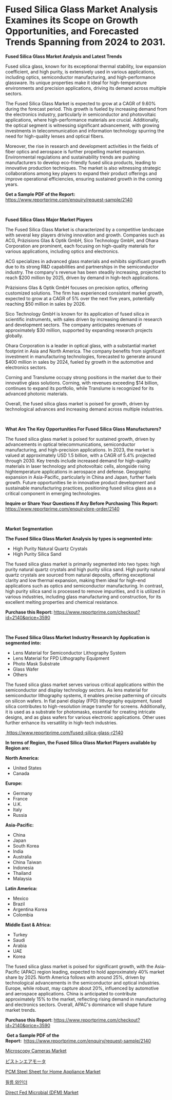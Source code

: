 <p><h1>Fused Silica Glass Market Analysis Examines its Scope on Growth Opportunities, and Forecasted Trends Spanning from 2024 to 2031.</h1></p><p><strong>Fused Silica Glass Market Analysis and Latest Trends</strong></p>
<p><p>Fused silica glass, known for its exceptional thermal stability, low expansion coefficient, and high purity, is extensively used in various applications, including optics, semiconductor manufacturing, and high-performance glassware. Its unique properties make it ideal for high-temperature environments and precision applications, driving its demand across multiple sectors.</p><p>The Fused Silica Glass Market is expected to grow at a CAGR of 9.60% during the forecast period. This growth is fueled by increasing demand from the electronics industry, particularly in semiconductor and photovoltaic applications, where high-performance materials are crucial. Additionally, the optical segment is witnessing significant advancement, with growing investments in telecommunication and information technology spurring the need for high-quality lenses and optical fibers.</p><p>Moreover, the rise in research and development activities in the fields of fiber optics and aerospace is further propelling market expansion. Environmental regulations and sustainability trends are pushing manufacturers to develop eco-friendly fused silica products, leading to innovative production techniques. The market is also witnessing strategic collaborations among key players to expand their product offerings and improve operational efficiencies, ensuring sustained growth in the coming years.</p></p>
<p><strong>Get a Sample PDF of the Report:&nbsp;</strong> <a href="https://www.reportprime.com/enquiry/request-sample/2140">https://www.reportprime.com/enquiry/request-sample/2140</a></p>
<p>&nbsp;</p>
<p><strong>Fused Silica Glass Major Market Players</strong></p>
<p><p>The Fused Silica Glass Market is characterized by a competitive landscape with several key players driving innovation and growth. Companies such as ACG, Präzisions Glas & Optik GmbH, Sico Technology GmbH, and Ohara Corporation are prominent, each focusing on high-quality materials for various applications, including optics and electronics.</p><p>ACG specializes in advanced glass materials and exhibits significant growth due to its strong R&D capabilities and partnerships in the semiconductor industry. The company's revenue has been steadily increasing, projected to reach $200 million by 2025, driven by demand in high-tech applications.</p><p>Präzisions Glas & Optik GmbH focuses on precision optics, offering customized solutions. The firm has experienced consistent market growth, expected to grow at a CAGR of 5% over the next five years, potentially reaching $50 million in sales by 2026.</p><p>Sico Technology GmbH is known for its application of fused silica in scientific instruments, with sales driven by increasing demand in research and development sectors. The company anticipates revenues of approximately $30 million, supported by expanding research projects globally.</p><p>Ohara Corporation is a leader in optical glass, with a substantial market footprint in Asia and North America. The company benefits from significant investment in manufacturing technologies, forecasted to generate around $400 million in sales by 2024, fueled by growth in the automotive and electronics sectors.</p><p>Corning and Translume occupy strong positions in the market due to their innovative glass solutions. Corning, with revenues exceeding $14 billion, continues to expand its portfolio, while Translume is recognized for its advanced photonic materials.</p><p>Overall, the fused silica glass market is poised for growth, driven by technological advances and increasing demand across multiple industries.</p></p>
<p>&nbsp;</p>
<p><strong>What Are The Key Opportunities For Fused Silica Glass Manufacturers?</strong></p>
<p><p>The fused silica glass market is poised for sustained growth, driven by advancements in optical telecommunications, semiconductor manufacturing, and high-precision applications. In 2023, the market is valued at approximately USD 1.5 billion, with a CAGR of 5.4% projected through 2030. Key trends include increased demand for high-quality materials in laser technology and photovoltaic cells, alongside rising hightemperature applications in aerospace and defense. Geographic expansion in Asia-Pacific, particularly in China and Japan, further fuels growth. Future opportunities lie in innovative product development and sustainable manufacturing practices, positioning fused silica glass as a critical component in emerging technologies.</p></p>
<p><strong>Inquire or Share Your Questions If Any Before Purchasing This Report:</strong> <a href="https://www.reportprime.com/enquiry/pre-order/2140">https://www.reportprime.com/enquiry/pre-order/2140</a></p>
<p>&nbsp;</p>
<p><strong>Market Segmentation</strong></p>
<p><strong>The Fused Silica Glass Market Analysis by types is segmented into:</strong></p>
<p><ul><li>High Purity Natural Quartz Crystals</li><li>High Purity Silica Sand</li></ul></p>
<p><p>The fused silica glass market is primarily segmented into two types: high purity natural quartz crystals and high purity silica sand. High purity natural quartz crystals are sourced from natural deposits, offering exceptional clarity and low thermal expansion, making them ideal for high-end applications such as optics and semiconductor manufacturing. In contrast, high purity silica sand is processed to remove impurities, and it is utilized in various industries, including glass manufacturing and construction, for its excellent melting properties and chemical resistance.</p></p>
<p><strong>Purchase this Report:&nbsp;</strong><a href="https://www.reportprime.com/checkout?id=2140&price=3590">https://www.reportprime.com/checkout?id=2140&price=3590</a></p>
<p>&nbsp;</p>
<p><strong>The Fused Silica Glass Market Industry Research by Application is segmented into:</strong></p>
<p><ul><li>Lens Material for Semiconductor Lithography System</li><li>Lens Material for FPD Lithography Equipment</li><li>Photo Mask Substrate</li><li>Glass Wafer</li><li>Others</li></ul></p>
<p><p>The fused silica glass market serves various critical applications within the semiconductor and display technology sectors. As lens material for semiconductor lithography systems, it enables precise patterning of circuits on silicon wafers. In flat panel display (FPD) lithography equipment, fused silica contributes to high-resolution image transfer for screens. Additionally, it is used as a substrate for photomasks, essential for creating intricate designs, and as glass wafers for various electronic applications. Other uses further enhance its versatility in high-tech industries.</p></p>
<p><a href="https://www.reportprime.com/fused-silica-glass-r2140">&nbsp;https://www.reportprime.com/fused-silica-glass-r2140</a></p>
<p><strong>In terms of Region, the Fused Silica Glass Market Players available by Region are:</strong></p>
<p>
    <p> <strong> North America: </strong>
        <ul>
            <li>United States</li>
            <li>Canada</li>
        </ul>
        </p> 
    <p> <strong> Europe: </strong>
        <ul>
            <li>Germany</li>
            <li>France</li>
            <li>U.K.</li>
            <li>Italy</li>
            <li>Russia</li>
        </ul>
        </p> 
    <p> <strong> Asia-Pacific: </strong>
        <ul>
            <li>China</li>
            <li>Japan</li>
            <li>South Korea</li>
            <li>India</li>
            <li>Australia</li>
            <li>China Taiwan</li>
            <li>Indonesia</li>
            <li>Thailand</li>
            <li>Malaysia</li>
        </ul>
        </p> 
    <p> <strong> Latin America: </strong>
        <ul>
            <li>Mexico</li>
            <li>Brazil</li>
            <li>Argentina Korea</li>
            <li>Colombia</li>
        </ul>
        </p> 
    <p> <strong> Middle East & Africa: </strong>
        <ul>
            <li>Turkey</li>
            <li>Saudi</li>
            <li>Arabia</li>
            <li>UAE</li>
            <li>Korea</li>
        </ul>
    </p>
    </p>
<p><p>The fused silica glass market is poised for significant growth, with the Asia-Pacific (APAC) region leading, expected to hold approximately 40% market share by 2025. North America follows with around 25%, driven by technological advancements in the semiconductor and optical industries. Europe, while robust, may capture about 20%, influenced by automotive and aerospace applications. China is anticipated to contribute approximately 15% to the market, reflecting rising demand in manufacturing and electronics sectors. Overall, APAC's dominance will shape future market trends.</p></p>
<p><strong>Purchase this Report: </strong><a href="https://www.reportprime.com/checkout?id=2140&price=3590">https://www.reportprime.com/checkout?id=2140&price=3590</a></p>
<p>&nbsp;<strong>Get a Sample PDF of the Report:&nbsp;&nbsp;</strong><a href="https://www.reportprime.com/enquiry/request-sample/2140">https://www.reportprime.com/enquiry/request-sample/2140</a></p>
<p><strong></strong></p>
<p><p><a href="https://github.com/Annahawkins697/Market-Research-Report-List-1/blob/main/microscopy-cameras-market.md">Microscopy Cameras Market</a></p><p><a href="https://medium.com/@marlanamarvn/%E3%82%B0%E3%83%AD%E3%83%BC%E3%83%90%E3%83%AB%E3%83%94%E3%82%B9%E3%83%88%E3%83%B3%E3%82%A8%E3%82%A2%E3%83%A2%E3%83%BC%E3%82%BF%E3%83%BC%E5%B8%82%E5%A0%B4-%E3%82%A2%E3%83%97%E3%83%AA%E3%82%B1%E3%83%BC%E3%82%B7%E3%83%A7%E3%83%B3-%E3%82%A8%E3%83%B3%E3%83%89%E3%83%A6%E3%83%BC%E3%82%B9%E6%A5%AD%E7%95%8C-%E3%82%BF%E3%82%A4%E3%83%97-%E6%A9%9F%E6%9D%90-%E5%9C%B0%E5%9F%9F%E3%81%AB%E7%84%A6%E7%82%B9%E3%82%92%E5%BD%93%E3%81%A6%E3%81%9F%E5%88%86%E6%9E%90%E3%81%A8%E4%BA%88%E6%B8%AC-2024%E5%B9%B4%E3%81%8B%E3%82%892031%E5%B9%B4%E3%81%BE%E3%81%A7-f57f0e9c4183">ピストンエアモータ</a></p><p><a href="https://issuu.com/reportprime-2/docs/pcm-steel-sheet-for-home-appliance-_aea268962d9973">PCM Steel Sheet for Home Appliance Market</a></p><p><a href="https://medium.com/@darianswift1922_33282/%ED%95%84%EB%A6%84-%EC%99%80%EC%9D%B8%EB%8D%94-%EC%8B%9C%EC%9E%A5-%EA%B7%9C%EB%AA%A8-%EB%B0%8F-%EC%A0%90%EC%9C%A0%EC%9C%A8-%EB%B6%84%EC%84%9D-%EC%84%B1%EC%9E%A5-%EC%B6%94%EC%84%B8-%EB%B0%8F-%EC%98%88%EC%B8%A1-2024-2031-bae8f748c94f">필름 와인더</a></p><p><a href="https://medium.com/@emma.white454357/global-direct-fed-microbial-dfm-market-exploring-market-share-market-trends-and-future-growth-fb84eb4c95f7">Direct Fed Microbial (DFM) Market</a></p></p>